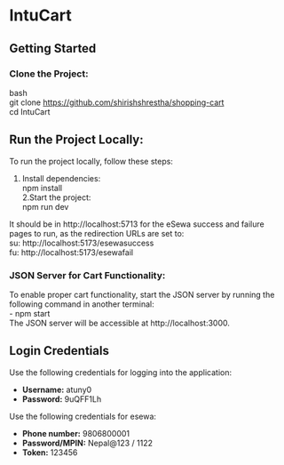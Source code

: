 # IntuCart  
## Getting Started  

### Clone the Project:  

bash  
git clone https://github.com/shirishshrestha/shopping-cart  
cd IntuCart  

## Run the Project Locally:  
To run the project locally, follow these steps:  

1. Install dependencies:  
   npm install  
2.Start the project:  
   npm run dev  

It should be in http://localhost:5713 for the eSewa success and failure pages to run, as the redirection URLs are set to:  
  su: http://localhost:5173/esewasuccess  
  fu: http://localhost:5173/esewafail

### JSON Server for Cart Functionality:  
  To enable proper cart functionality, start the JSON server by running the following command in another terminal:  
    - npm start  
   The JSON server will be accessible at http://localhost:3000.  
  
## Login Credentials  
  
Use the following credentials for logging into the application:  
  
- **Username:** atuny0
- **Password:** 9uQFF1Lh


Use the following credentials for esewa:  

- **Phone number:**  9806800001
- **Password/MPIN:** Nepal@123 / 1122  
- **Token:** 123456  
